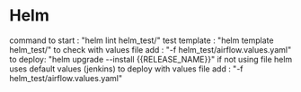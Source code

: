 # Helm
command to start :
"helm lint helm_test/"
test template :
"helm template helm_test/" 
to check with values file add : "-f helm_test/airflow.values.yaml"
to deploy:
"helm upgrade --install {{RELEASE_NAME}}"
if not using file helm uses default values (jenkins)
to deploy with values file add : "-f helm_test/airflow.values.yaml"
